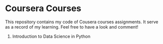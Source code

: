 # Coursera Courses

This repository contains my code of Cousera courses assignments. It serve as a record of my learning. Feel free to have a look and comment!

1. Introduction to Data Science in Python
